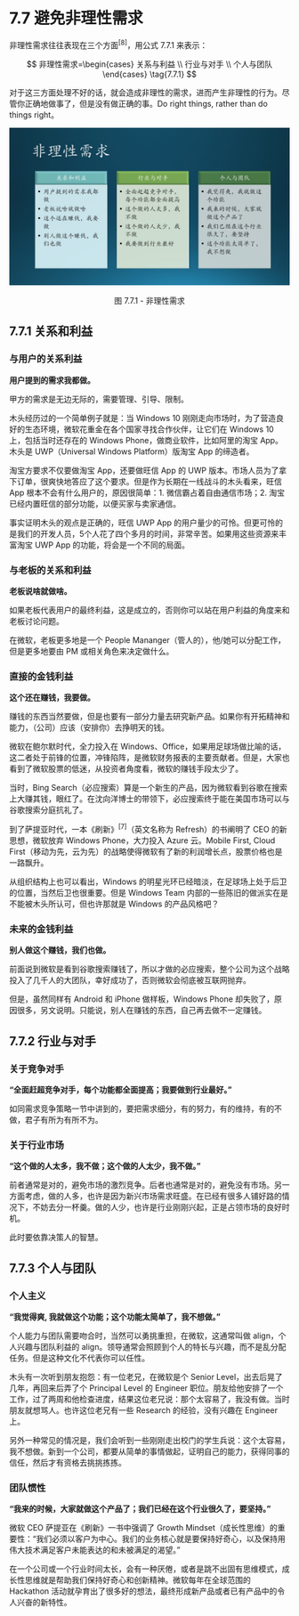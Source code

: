 # 7.7 避免非理性需求

非理性需求往往表现在三个方面$^{[8]}$，用公式 7.7.1 来表示：

$$
非理性需求=\begin{cases}
关系与利益 \\
行业与对手 \\
个人与团队
\end{cases} \tag{7.7.1}
$$


对于这三方面处理不好的话，就会造成非理性的需求，进而产生非理性的行为。尽管你正确地做事了，但是没有做正确的事。Do right things, rather than do things right。 

<div align="center">
<img src="Images/Slide27.JPG"/>

图 7.7.1 - 非理性需求
</div>

## 7.7.1 关系和利益

### 与用户的关系利益

**用户提到的需求我都做。**
  
甲方的需求是无边无际的，需要管理、引导、限制。
  
木头经历过的一个简单例子就是：当 Windows 10 刚刚走向市场时，为了营造良好的生态环境，微软花重金在各个国家寻找合作伙伴，让它们在 Windows 10 上，包括当时还存在的 Windows Phone，做商业软件，比如阿里的淘宝 App。木头是 UWP（Universal Windows Platform）版淘宝 App 的缔造者。

淘宝方要求不仅要做淘宝 App，还要做旺信 App 的 UWP 版本。市场人员为了拿下订单，很爽快地答应了这个要求。但是作为长期在一线战斗的木头看来，旺信 App 根本不会有什么用户的，原因很简单：1. 微信霸占着自由通信市场；2. 淘宝已经内置旺信的部分功能，以便买家与卖家通信。

事实证明木头的观点是正确的，旺信 UWP App 的用户量少的可怜。但更可怜的是我们的开发人员，5个人花了四个多月的时间，非常辛苦。如果用这些资源来丰富淘宝 UWP App 的功能，将会是一个不同的局面。

### 与老板的关系和利益

**老板说啥就做啥。**
  
如果老板代表用户的最终利益，这是成立的，否则你可以站在用户利益的角度来和老板讨论问题。

在微软，老板更多地是一个 People Mananger（管人的），他/她可以分配工作，但是更多地要由 PM 或相关角色来决定做什么。

### 直接的金钱利益

**这个还在赚钱，我要做。**
  
赚钱的东西当然要做，但是也要有一部分力量去研究新产品。如果你有开拓精神和能力，（公司）应该（安排你）去挣明天的钱。

微软在鲍尔默时代，全力投入在 Windows、Office，如果用足球场做比喻的话，这二者处于前锋的位置，冲锋陷阵，是微软财务报表的主要贡献者。但是，大家也看到了微软股票的低迷，从投资者角度看，微软的赚钱手段太少了。

当时，Bing Search（必应搜索）算是一个新生的产品，因为微软看到谷歌在搜索上大赚其钱，眼红了。在沈向洋博士的带领下，必应搜索终于能在美国市场可以与谷歌搜索分庭抗礼了。

到了萨提亚时代，一本《刷新》$^{[7]}$（英文名称为 Refresh）的书阐明了 CEO 的新思想，微软放弃 Windows Phone，大力投入 Azure 云。Mobile First, Cloud First（移动为先，云为先）的战略使得微软有了新的利润增长点，股票价格也是一路飘升。

从组织结构上也可以看出，Windows 的明星光环已经暗淡，在足球场上处于后卫的位置，当然后卫也很重要。但是 Windows Team 内部的一些陈旧的做派实在是不能被木头所认可，但也许那就是 Windows 的产品风格吧？

### 未来的金钱利益

**别人做这个赚钱，我们也做。**
  
前面说到微软是看到谷歌搜索赚钱了，所以才做的必应搜索，整个公司为这个战略投入了几千人的大团队，幸好成功了，否则微软会彻底被互联网抛弃。

但是，虽然同样有 Android 和 iPhone 做样板，Windows Phone 却失败了，原因很多，另文说明。只能说，别人在赚钱的东西，自己再去做不一定赚钱。

## 7.7.2 行业与对手

### 关于竞争对手

**“全面赶超竞争对手，每个功能都全面提高；我要做到行业最好。”**
  
如同需求竞争策略一节中讲到的，要把需求细分，有的努力，有的维持，有的不做，君子有所为有所不为。

### 关于行业市场

**“这个做的人太多，我不做；这个做的人太少，我不做。”**
  
前者通常是对的，避免市场的激烈竞争。后者也通常是对的，避免没有市场。另一方面考虑，做的人多，也许是因为新兴市场需求旺盛。在已经有很多人铺好路的情况下，不妨去分一杯羹。做的人少，也许是行业刚刚兴起，正是占领市场的良好时机。

此时要依靠决策人的智慧。

## 7.7.3 个人与团队

### 个人主义

**“我觉得爽, 我就做这个功能；这个功能太简单了，我不想做。”**
  
个人能力与团队需要吻合时，当然可以勇挑重担，在微软，这通常叫做 align，个人兴趣与团队利益的 align。领导通常会照顾到个人的特长与兴趣，而不是乱分配任务。但是这种文化不代表你可以任性。

木头有一次听到朋友抱怨：有一位老兄，在微软是个 Senior Level，出去后晃了几年，再回来后弄了个 Principal Level 的 Engineer 职位。朋友给他安排了一个工作，过了两周和他检查进度，结果这位老兄说：那个太容易了，我没有做。当时朋友就想骂人。也许这位老兄有一些 Research 的经验，没有兴趣在 Engineer 上。

另外一种常见的情况是，我们会听到一些刚刚走出校门的学生兵说：这个太容易，我不想做。新到一个公司，都要从简单的事情做起，证明自己的能力，获得同事的信任，然后才有资格去挑挑拣拣。

### 团队惯性

**“我来的时候，大家就做这个产品了；我们已经在这个行业很久了，要坚持。”**
 
微软 CEO 萨提亚在《刷新》一书中强调了 Growth Mindset（成长性思维）的重要性：“我们必须以客户为中心。我们的业务核心就是要保持好奇心，以及保持用伟大技术满足客户未能表达的和未被满足的渴望。”

在一个公司或一个行业时间太长，会有一种厌倦，或者是跳不出固有思维模式，成长性思维就是帮助我们保持好奇心和创新精神。微软每年在全球范围的 Hackathon 活动就孕育出了很多好的想法，最终形成新产品或者已有产品中的令人兴奋的新特性。

